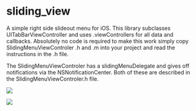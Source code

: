 sliding_view
============

A simple right side slideout menu for iOS. This library subclasses UITabBarViewController and uses .viewControllers for all data and callbacks. Absolutely no code is required to make this work simply copy SlidingMenuViewControler .h and .m into your project and read the instructions in the .h file.

The SlidingMenuViewControler has a slidingMenuDelegate and gives off notifications via the NSNotificationCenter. Both of these are described in the SlidingMenuViewControler.h file.

![](https://raw.github.com/gghoffman/sliding_view/master/screenshot1.png)

![](https://raw.github.com/gghoffman/sliding_view/master/screenshot2.png)
